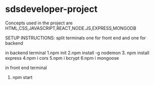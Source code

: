 # sdsdeveloper-project


Concepts used in the project are HTML,CSS,JAVASCRIPT,REACT,NODE.JS,EXPRESS,MONGODB

SETUP INSTRUCTIONS:
split terminals
one for front end and one for backend

in backend  terminal
1.npm init
2.npm install -g nodemon
3. npm install express
4.npm i cors
5.npm i bcrypt
6.npm i mongoose




in front end terminal
1. npm start
